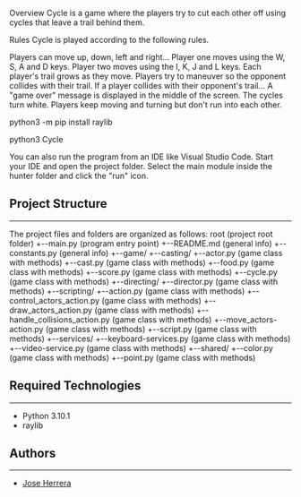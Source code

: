 Overview
Cycle is a game where the players try to cut each other off using cycles that leave a trail behind them.

Rules
Cycle is played according to the following rules.

Players can move up, down, left and right...
Player one moves using the W, S, A and D keys.
Player two moves using the I, K, J and L keys.
Each player's trail grows as they move.
Players try to maneuver so the opponent collides with their trail.
If a player collides with their opponent's trail...
A "game over" message is displayed in the middle of the screen.
The cycles turn white.
Players keep moving and turning but don't run into each other.

python3 -m pip install raylib

python3 Cycle

You can also run the program from an IDE like Visual Studio Code. Start your IDE and open the 
project folder. Select the main module inside the hunter folder and click the "run" icon.

## Project Structure
---
The project files and folders are organized as follows:
root (project root folder) +--main.py (program entry point) +--README.md (general info) +--constants.py (general info) +--game/ +--casting/ +--actor.py (game class with methods) +--cast.py (game class with methods) +--food.py (game class with methods) +--score.py (game class with methods) +--cycle.py (game class with methods) +--directing/ +--director.py (game class with methods) +--scripting/ +--action.py (game class with methods) +--control_actors_action.py (game class with methods) +--draw_actors_action.py (game class with methods) +--handle_collisions_action.py (game class with methods) +--move_actors-action.py (game class with methods) +--script.py (game class with methods) +--services/ +--keyboard-services.py (game class with methods) +--video-service.py (game class with methods) +--shared/ +--color.py (game class with methods) +--point.py (game class with methods)


## Required Technologies
---
* Python 3.10.1
* raylib

## Authors
---
* [Jose Herrera](her22023@byui.edu) 
